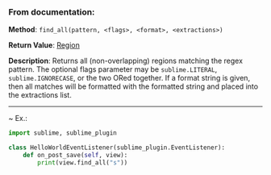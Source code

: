 ### From documentation:

**Method**: 
`
find_all(pattern, <flags>, <format>, <extractions>)
`

**Return Value**: 
[Region](https://www.sublimetext.com/docs/api_reference.html#sublime.Region)

**Description**:
Returns all (non-overlapping) regions matching the regex pattern. The optional flags parameter may be `sublime.LITERAL`, `sublime.IGNORECASE`, or the two ORed together. If a format string is given, then all matches will be formatted with the formatted string and placed into the extractions list.

---

~ Ex.:
```python
import sublime, sublime_plugin

class HelloWorldEventListener(sublime_plugin.EventListener):
    def on_post_save(self, view):
        print(view.find_all("s"))
```
